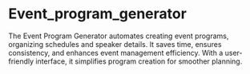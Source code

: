 # Event_program_generator
The Event Program Generator automates creating event programs, organizing schedules and speaker details. It saves time, ensures consistency, and enhances event management efficiency. With a user-friendly interface, it simplifies program creation for smoother planning.
